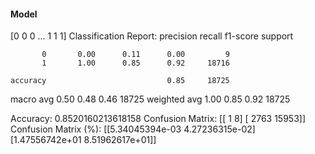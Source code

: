 #### Model
[0 0 0 ... 1 1 1]
Classification Report:
              precision    recall  f1-score   support

           0       0.00      0.11      0.00         9
           1       1.00      0.85      0.92     18716

    accuracy                           0.85     18725
   macro avg       0.50      0.48      0.46     18725
weighted avg       1.00      0.85      0.92     18725

Accuracy: 0.8520160213618158
Confusion Matrix:
[[    1     8]
 [ 2763 15953]]
Confusion Matrix (%):
[[5.34045394e-03 4.27236315e-02]
 [1.47556742e+01 8.51962617e+01]]
